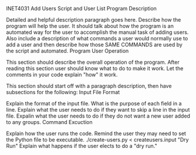 INET4031 Add Users Script and User List
Program Description

Detailed and helpful description paragraph goes here. Describe how the program will help the user. It should talk about how the program is an automated way for the user to accomplish the manual task of adding users. Also include a description of what commands a user would normally use to add a user and then describe how those SAME COMMANDS are used by the script and automated.
Program User Operation

This section should describe the overall operation of the program. After reading this section user should know what to do to make it work. Let the comments in your code explain "how" it work.

This section should start off with a paragraph description, then have subsections for the following:
Input File Format

Explain the format of the input file. What is the purpose of each field in a line. Explain what the user needs to do if they want to skip a line in the input file. Expalin what the user needs to do if they do not want a new user added to any groups.
Command Excuction

Explain how the user runs the code. Remind the user they may need to set the Python file to be executable. ./create-users.py < createusers.input
"Dry Run"
Explain what happens if the user elects to do a "dry run."

